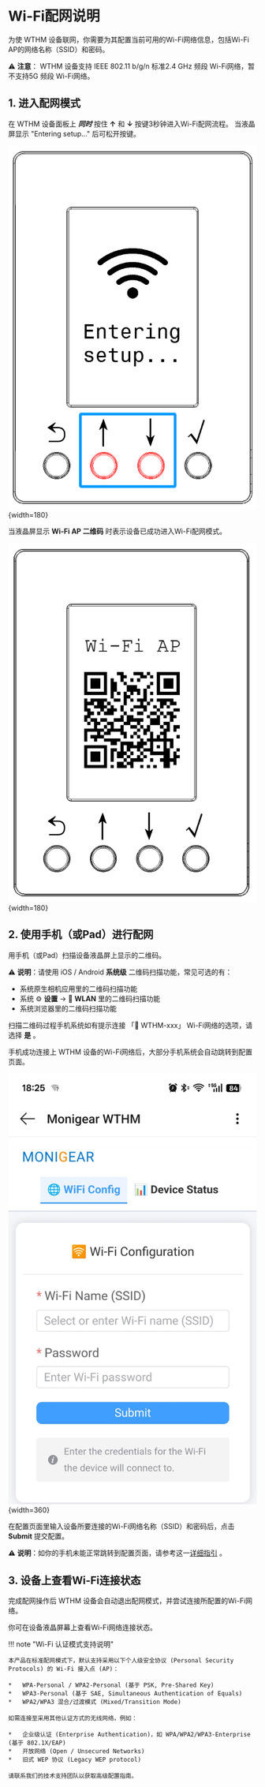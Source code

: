 # Wi-Fi配网说明

为使 WTHM 设备联网，你需要为其配置当前可用的Wi-Fi网络信息，包括Wi-Fi AP的网络名称（SSID）和密码。

⚠️ **注意**： WTHM 设备支持 IEEE 802.11 b/g/n 标准2.4 GHz 频段 Wi-Fi网络，暂不支持5G 频段 Wi-Fi网络。

## 1. 进入配网模式

在 WTHM 设备面板上 ***同时*** 按住 **↑** 和 **↓** 按键3秒钟进入Wi-Fi配网流程。
当液晶屏显示 "Entering setup..." 后可松开按键。

![up-down-hold](images/up-down-hold.png){width=180}

当液晶屏显示 **Wi-Fi AP 二维码** 时表示设备已成功进入Wi-Fi配网模式。

![Wi-Fi AP](images/wifi-ap.png){width=180}


## 2. 使用手机（或Pad）进行配网

用手机（或Pad）扫描设备液晶屏上显示的二维码。

⚠️ **说明**：请使用 iOS / Android **系统级** 二维码扫描功能，常见可选的有：

- 系统原生相机应用里的二维码扫描功能
- 系统 ⚙️  **设置** -> 🛜 **WLAN** 里的二维码扫描功能
- 系统浏览器里的二维码扫描功能


扫描二维码过程手机系统如有提示连接 「🛜 WTHM-xxx」 Wi-Fi网络的选项，请选择 **是** 。

手机成功连接上 WTHM 设备的Wi-Fi网络后，大部分手机系统会自动跳转到配置页面。

![Wi-Fi config](images/wifi-config.jpeg){width=360}

在配置页面里输入设备所要连接的Wi-Fi网络名称（SSID）和密码后，点击 **Submit** 提交配置。

⚠️ **说明**：如你的手机未能正常跳转到配置页面，请参考这一[详细指引](./detailed-instructions.md) 。

## 3. 设备上查看Wi-Fi连接状态

完成配网操作后 WTHM 设备会自动退出配网模式，并尝试连接所配置的Wi-Fi网络。

你可在设备液晶屏幕上查看Wi-Fi网络连接状态。


!!! note "Wi-Fi 认证模式支持说明"

    本产品在标准配网模式下，默认支持采用以下个人级安全协议 (Personal Security Protocols) 的 Wi-Fi 接入点 (AP)：

    *   WPA-Personal / WPA2-Personal (基于 PSK, Pre-Shared Key)
    *   WPA3-Personal (基于 SAE, Simultaneous Authentication of Equals)
    *   WPA2/WPA3 混合/过渡模式 (Mixed/Transition Mode)

    如需连接至采用其他认证方式的无线网络，例如：

    *   企业级认证 (Enterprise Authentication)，如 WPA/WPA2/WPA3-Enterprise (基于 802.1X/EAP)
    *   开放网络 (Open / Unsecured Networks)
    *   旧式 WEP 协议 (Legacy WEP protocol)

    请联系我们的技术支持团队以获取高级配置指南。

